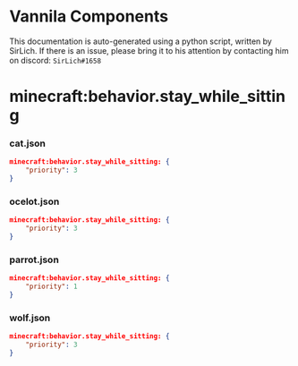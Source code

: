 # Vannila Components
This documentation is auto-generated using a python script, written by SirLich. If there is an issue, please bring it to his attention by contacting him on discord: `SirLich#1658`

# minecraft:behavior.stay_while_sitting
### cat.json
```JSON
minecraft:behavior.stay_while_sitting: {
    "priority": 3
}
```

### ocelot.json
```JSON
minecraft:behavior.stay_while_sitting: {
    "priority": 3
}
```

### parrot.json
```JSON
minecraft:behavior.stay_while_sitting: {
    "priority": 1
}
```

### wolf.json
```JSON
minecraft:behavior.stay_while_sitting: {
    "priority": 3
}
```

